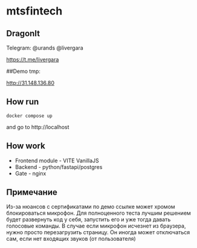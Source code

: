 # mtsfintech

## DragonIt

Telegram: @urands @livergara

https://t.me/livergara

##Demo tmp:

http://31.148.136.80

## How run

```
docker compose up
```

and go to http://localhost

## How work

- Frontend module - VITE VanillaJS
- Backend - python/fastapi/postgres
- Gate - nginx

## Примечание

Из-за нюансов с сертификатами по демо ссылке может хромом блокироваться микрофон. Для полноценного теста лучшим решением будет развернуть код у себя, запустить его и уже тогда давать голосовые команды. В случае если микрофон исчезнет из браузера, нужно просто перезагрузить страницу. Он иногда может отключаться сам, если нет входящих звуков (от пользователя)
